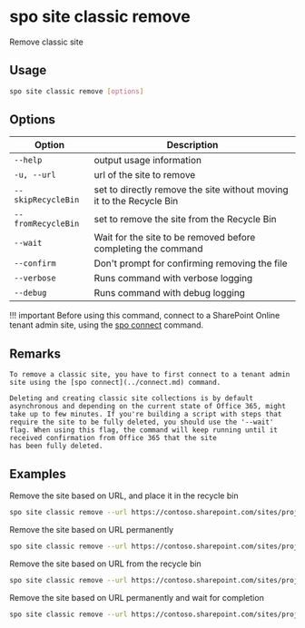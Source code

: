 # spo site classic remove

Remove classic site

## Usage

```sh
spo site classic remove [options]
```

## Options

Option|Description
------|-----------
`--help`|output usage information
`-u, --url`| url of the site to remove
`--skipRecycleBin`|set to directly remove the site without moving it to the Recycle Bin
`--fromRecycleBin`|set to remove the site from the Recycle Bin
`--wait`|Wait for the site to be removed before completing the command
`--confirm`|Don't prompt for confirming removing the file
`--verbose`|Runs command with verbose logging
`--debug`|Runs command with debug logging

!!! important
    Before using this command, connect to a SharePoint Online tenant admin site, using the [spo connect](../connect.md) command.

## Remarks
    To remove a classic site, you have to first connect to a tenant admin
    site using the [spo connect](../connect.md) command.
        
    Deleting and creating classic site collections is by default asynchronous and depending on the current state of Office 365, might take up to few minutes. If you're building a script with steps that require the site to be fully deleted, you should use the '--wait' flag. When using this flag, the command will keep running until it received confirmation from Office 365 that the site
    has been fully deleted.

## Examples

Remove the site based on URL, and place it in the recycle bin

```sh
spo site classic remove --url https://contoso.sharepoint.com/sites/project-x
```

Remove the site based on URL permanently 

```sh
spo site classic remove --url https://contoso.sharepoint.com/sites/project-x --skipRecycleBin 
```

Remove the site based on URL from the recycle bin

```sh
spo site classic remove --url https://contoso.sharepoint.com/sites/project-x --fromRecycleBin 
```

Remove the site based on URL permanently and wait for completion

```sh
spo site classic remove --url https://contoso.sharepoint.com/sites/project-x --wait --skipRecycleBin
```
